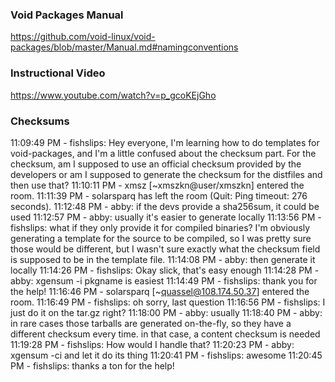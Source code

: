 ### Void Packages Manual
https://github.com/void-linux/void-packages/blob/master/Manual.md#namingconventions

### Instructional Video
https://www.youtube.com/watch?v=p_gcoKEjGho

### Checksums
11:09:49 PM - fishslips: Hey everyone, I'm learning how to do templates for void-packages, and I'm a little confused about the checksum part. For the checksum, am I supposed to use an official checksum provided by the developers or am I supposed to generate the checksum for the distfiles and then use that?
11:10:11 PM - xmsz [~xmszkn@user/xmszkn] entered the room.
11:11:39 PM - solarsparq has left the room (Quit: Ping timeout: 276 seconds).
11:12:48 PM - abby: if the devs provide a sha256sum, it could be used
11:12:57 PM - abby: usually it's easier to generate locally
11:13:56 PM - fishslips: what if they only provide it for compiled binaries? I'm obviously generating a template for the source to be compiled, so I was pretty sure those would be different, but I wasn't sure exactly what the checksum field is supposed to be in the template file.
11:14:08 PM - abby: then generate it locally
11:14:26 PM - fishslips: Okay slick, that's easy enough
11:14:28 PM - abby: xgensum -i pkgname is easiest
11:14:49 PM - fishslips: thank you for the help!
11:16:46 PM - solarsparq [~quassel@108.174.50.37] entered the room.
11:16:49 PM - fishslips: oh sorry, last question
11:16:56 PM - fishslips: I just do it on the tar.gz right?
11:18:00 PM - abby: usually
11:18:40 PM - abby: in rare cases those tarballs are generated on-the-fly, so they have a different checksum every time. in that case, a content checksum is needed
11:19:28 PM - fishslips: How would I handle that?
11:20:23 PM - abby: xgensum -ci and let it do its thing
11:20:41 PM - fishslips: awesome
11:20:45 PM - fishslips: thanks a ton for the help!